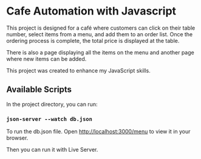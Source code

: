 # Cafe Automation with Javascript

This project is designed for a café where customers can click on their table number, select items from a menu, and add them to an order list. Once the ordering process is complete, the total price is displayed at the table.

There is also a page displaying all the items on the menu and another page where new items can be added.

This project was created to enhance my JavaScript skills.

## Available Scripts

In the project directory, you can run:

### `json-server --watch db.json`

To run the db.json file.
Open [http://localhost:3000/menu](http://localhost:3000/menu) to view it in your browser.

Then you can run it with Live Server.